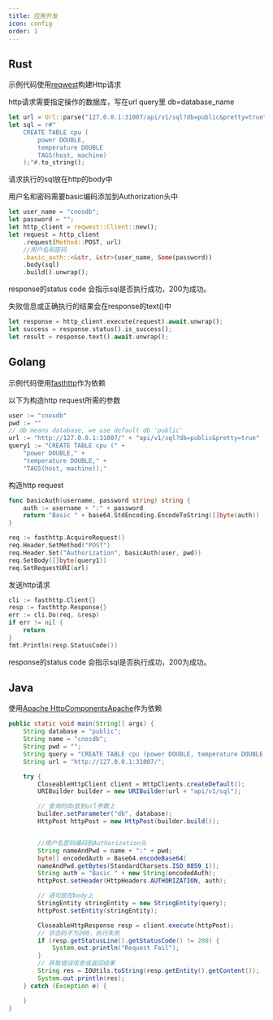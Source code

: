 ```yaml
---
title: 应用开发
icon: config
order: 1
---
```


## Rust

示例代码使用[reqwest](https://crates.io/crates/reqwest)构建Http请求

http请求需要指定操作的数据库，写在url query里 db=database_name

```rust
let url = Url::parse("127.0.0.1:31007/api/v1/sql?db=public&pretty=true").unwrap();
let sql = r#"
    CREATE TABLE cpu (
        power DOUBLE,
        temperature DOUBLE
        TAGS(host, machine)
    );"#.to_string();
```

请求执行的sql放在http的body中

用户名和密码需要basic编码添加到Authorization头中

```rust
let user_name = "cnosdb";
let password = "";
let http_client = reqwest::Client::new();
let request = http_client
    .request(Method::POST, url)
    //用户名和密码
    .basic_auth::<&str, &str>(user_name, Some(password))
    .body(sql)
    .build().unwrap();
```

response的status code 会指示sql是否执行成功，200为成功。

失败信息或正确执行的结果会在response的text()中

```rust
let response = http_client.execute(request).await.unwrap();
let success = response.status().is_success();
let result = response.text().await.unwrap();
```

## Golang

示例代码使用[fasthttp](https://github.com/valyala/fasthttp)作为依赖

以下为构造http request所需的参数
```go
user := "cnosdb"
pwd := ""
// db means database, we use default db 'public'
url := "http://127.0.0.1:31007/" + "api/v1/sql?db=public&pretty=true"
query1 := "CREATE TABLE cpu (" +
	"power DOUBLE," +
	"temperature DOUBLE," +
	"TAGS(host, machine));"
```
构造http request
```go
func basicAuth(username, password string) string {
    auth := username + ":" + password
    return "Basic " + base64.StdEncoding.EncodeToString([]byte(auth))
}

req := fasthttp.AcquireRequest()
req.Header.SetMethod("POST")
req.Header.Set("Authorization", basicAuth(user, pwd))
req.SetBody([]byte(query1))
req.SetRequestURI(url)
```
发送http请求
```go
cli := fasthttp.Client{}
resp := fasthttp.Response{}
err := cli.Do(req, &resp)
if err != nil {
	return
}
fmt.Println(resp.StatusCode())
```
response的status code 会指示sql是否执行成功，200为成功。

## Java

使用[Apache HttpComponentsApache](https://hc.apache.org/)作为依赖

```java
public static void main(String[] args) {
    String database = "public";
    String name = "cnosdb";
    String pwd = "";
    String query = "CREATE TABLE cpu (power DOUBLE, temperature DOUBLE, TAGS(host, machine));";
    String url = "http://127.0.0.1:31007/";

    try {
        CloseableHttpClient client = HttpClients.createDefault();
        URIBuilder builder = new URIBuilder(url + "api/v1/sql");

        // 查询的db放到url参数上
        builder.setParameter("db", database);
        HttpPost httpPost = new HttpPost(builder.build());


        //用户名密码编码到Authorization头
        String nameAndPwd = name + ":" + pwd;
        byte[] encodedAuth = Base64.encodeBase64(
        nameAndPwd.getBytes(StandardCharsets.ISO_8859_1));
        String auth = "Basic " + new String(encodedAuth);
        httpPost.setHeader(HttpHeaders.AUTHORIZATION, auth);

        // 语句放在body上
        StringEntity stringEntity = new StringEntity(query);
        httpPost.setEntity(stringEntity);

        CloseableHttpResponse resp = client.execute(httpPost);
        // 状态码不为200，执行失败
        if (resp.getStatusLine().getStatusCode() != 200) {
            System.out.println("Request Fail");
        }
        // 获取错误信息或返回结果
        String res = IOUtils.toString(resp.getEntity().getContent());
        System.out.println(res);
    } catch (Exception e) {

    }
}
```
